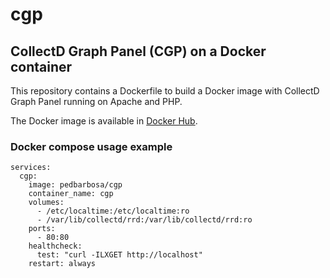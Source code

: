 # cgp

## CollectD Graph Panel (CGP) on a Docker container

This repository contains a Dockerfile to build a Docker image with CollectD Graph Panel running on Apache and PHP.

The Docker image is available in [Docker Hub](https://hub.docker.com/r/pedbarbosa/cgp/).

### Docker compose usage example

```
services:
  cgp:
    image: pedbarbosa/cgp
    container_name: cgp
    volumes:
      - /etc/localtime:/etc/localtime:ro
      - /var/lib/collectd/rrd:/var/lib/collectd/rrd:ro
    ports:
      - 80:80
    healthcheck:
      test: "curl -ILXGET http://localhost"
    restart: always
```
